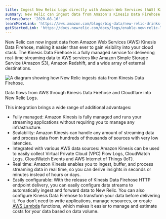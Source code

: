```yaml
---
title: Ingest New Relic Logs directly with Amazon Web Services (AWS) Kinesis Data Firehose
summary: New Relic can ingest data from Amazon's Kinesis Data Firehose.
releaseDate: '2020-08-16'
learnMoreLink: 'https://aws.amazon.com/blogs/big-data/new-relic-drinks-straight-from-the-firehose-consuming-amazon-kinesis-data/'
getStartedLink: 'https://docs.newrelic.com/docs/logs/enable-new-relic-logs/1-enable-logs/stream-logs-using-kinesis-data-firehose'
---
```


New Relic can now ingest data from Amazon Web Services (AWS) Kinesis Data Firehose, making it easier than ever to gain visibility into your cloud stack. The Kinesis Data Firehose is a fully managed service for delivering real-time streaming data to AWS services like Amazon Simple Storage Service (Amazon S3), Amazon Redshift, and a wide array of external destinations.

![A diagram showing how New Relic ingests data from Kinesis Data Firehose.](src/images/kinesis_data_firehose.png "A diagram of Kinesis Data Firehose.")

Data flows from AWS through Kinesis Data Firehose and Cloudflare into New Relic Logs.

This integration brings a wide range of additional advantages:

* Fully managed: Amazon Kinesis is fully managed and runs your streaming applications without requiring you to manage any infrastructure.
* Scalability: Amazon Kinesis can handle any amount of streaming data and process data from hundreds of thousands of sources with very low latencies.
* Integrated with various AWS data sources: Amazon Kinesis can be used to easily collect Virtual Private Cloud (VPC) Flow Logs, CloudWatch Logs, CloudWatch Events and AWS Internet of Things (IoT).
* Real time: Amazon Kinesis enables you to ingest, buffer, and process streaming data in real time, so you can derive insights in seconds or minutes instead of hours or days.
* Easily configurable: With the release of Kinesis Data Firehose HTTP endpoint delivery, you can easily configure data streams to automatically ingest and forward data to New Relic. You can also configure Kinesis Data Firehose to transform your data before delivering it. You don’t need to write applications, manage resources, or create [AWS Lambda](http://aws.amazon.com/lambda) functions, which makes it easier to manage and estimate costs for your data based on data volume.
